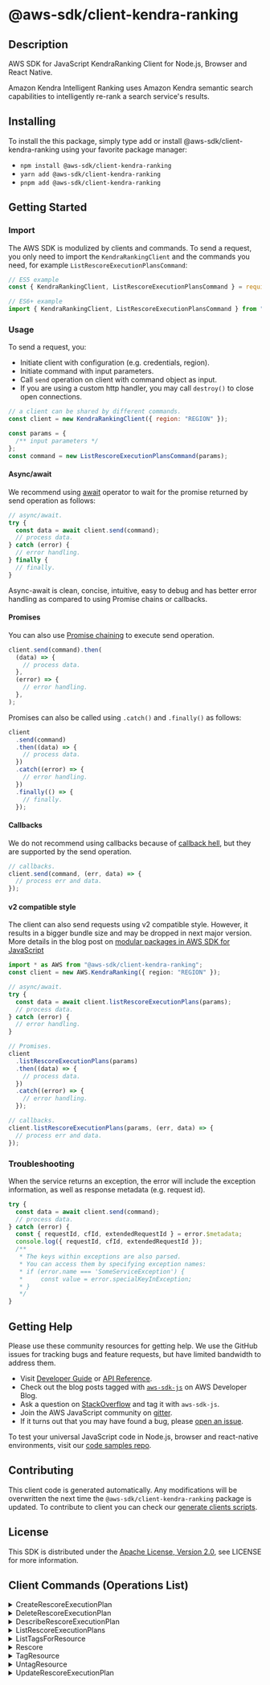 <!-- generated file, do not edit directly -->

# @aws-sdk/client-kendra-ranking

## Description

AWS SDK for JavaScript KendraRanking Client for Node.js, Browser and React Native.

<p>Amazon Kendra Intelligent Ranking uses Amazon Kendra
semantic search capabilities to intelligently re-rank a search
service's results.</p>

## Installing

To install the this package, simply type add or install @aws-sdk/client-kendra-ranking
using your favorite package manager:

- `npm install @aws-sdk/client-kendra-ranking`
- `yarn add @aws-sdk/client-kendra-ranking`
- `pnpm add @aws-sdk/client-kendra-ranking`

## Getting Started

### Import

The AWS SDK is modulized by clients and commands.
To send a request, you only need to import the `KendraRankingClient` and
the commands you need, for example `ListRescoreExecutionPlansCommand`:

```js
// ES5 example
const { KendraRankingClient, ListRescoreExecutionPlansCommand } = require("@aws-sdk/client-kendra-ranking");
```

```ts
// ES6+ example
import { KendraRankingClient, ListRescoreExecutionPlansCommand } from "@aws-sdk/client-kendra-ranking";
```

### Usage

To send a request, you:

- Initiate client with configuration (e.g. credentials, region).
- Initiate command with input parameters.
- Call `send` operation on client with command object as input.
- If you are using a custom http handler, you may call `destroy()` to close open connections.

```js
// a client can be shared by different commands.
const client = new KendraRankingClient({ region: "REGION" });

const params = {
  /** input parameters */
};
const command = new ListRescoreExecutionPlansCommand(params);
```

#### Async/await

We recommend using [await](https://developer.mozilla.org/en-US/docs/Web/JavaScript/Reference/Operators/await)
operator to wait for the promise returned by send operation as follows:

```js
// async/await.
try {
  const data = await client.send(command);
  // process data.
} catch (error) {
  // error handling.
} finally {
  // finally.
}
```

Async-await is clean, concise, intuitive, easy to debug and has better error handling
as compared to using Promise chains or callbacks.

#### Promises

You can also use [Promise chaining](https://developer.mozilla.org/en-US/docs/Web/JavaScript/Guide/Using_promises#chaining)
to execute send operation.

```js
client.send(command).then(
  (data) => {
    // process data.
  },
  (error) => {
    // error handling.
  },
);
```

Promises can also be called using `.catch()` and `.finally()` as follows:

```js
client
  .send(command)
  .then((data) => {
    // process data.
  })
  .catch((error) => {
    // error handling.
  })
  .finally(() => {
    // finally.
  });
```

#### Callbacks

We do not recommend using callbacks because of [callback hell](http://callbackhell.com/),
but they are supported by the send operation.

```js
// callbacks.
client.send(command, (err, data) => {
  // process err and data.
});
```

#### v2 compatible style

The client can also send requests using v2 compatible style.
However, it results in a bigger bundle size and may be dropped in next major version. More details in the blog post
on [modular packages in AWS SDK for JavaScript](https://aws.amazon.com/blogs/developer/modular-packages-in-aws-sdk-for-javascript/)

```ts
import * as AWS from "@aws-sdk/client-kendra-ranking";
const client = new AWS.KendraRanking({ region: "REGION" });

// async/await.
try {
  const data = await client.listRescoreExecutionPlans(params);
  // process data.
} catch (error) {
  // error handling.
}

// Promises.
client
  .listRescoreExecutionPlans(params)
  .then((data) => {
    // process data.
  })
  .catch((error) => {
    // error handling.
  });

// callbacks.
client.listRescoreExecutionPlans(params, (err, data) => {
  // process err and data.
});
```

### Troubleshooting

When the service returns an exception, the error will include the exception information,
as well as response metadata (e.g. request id).

```js
try {
  const data = await client.send(command);
  // process data.
} catch (error) {
  const { requestId, cfId, extendedRequestId } = error.$metadata;
  console.log({ requestId, cfId, extendedRequestId });
  /**
   * The keys within exceptions are also parsed.
   * You can access them by specifying exception names:
   * if (error.name === 'SomeServiceException') {
   *     const value = error.specialKeyInException;
   * }
   */
}
```

## Getting Help

Please use these community resources for getting help.
We use the GitHub issues for tracking bugs and feature requests, but have limited bandwidth to address them.

- Visit [Developer Guide](https://docs.aws.amazon.com/sdk-for-javascript/v3/developer-guide/welcome.html)
  or [API Reference](https://docs.aws.amazon.com/AWSJavaScriptSDK/v3/latest/index.html).
- Check out the blog posts tagged with [`aws-sdk-js`](https://aws.amazon.com/blogs/developer/tag/aws-sdk-js/)
  on AWS Developer Blog.
- Ask a question on [StackOverflow](https://stackoverflow.com/questions/tagged/aws-sdk-js) and tag it with `aws-sdk-js`.
- Join the AWS JavaScript community on [gitter](https://gitter.im/aws/aws-sdk-js-v3).
- If it turns out that you may have found a bug, please [open an issue](https://github.com/aws/aws-sdk-js-v3/issues/new/choose).

To test your universal JavaScript code in Node.js, browser and react-native environments,
visit our [code samples repo](https://github.com/aws-samples/aws-sdk-js-tests).

## Contributing

This client code is generated automatically. Any modifications will be overwritten the next time the `@aws-sdk/client-kendra-ranking` package is updated.
To contribute to client you can check our [generate clients scripts](https://github.com/aws/aws-sdk-js-v3/tree/main/scripts/generate-clients).

## License

This SDK is distributed under the
[Apache License, Version 2.0](http://www.apache.org/licenses/LICENSE-2.0),
see LICENSE for more information.

## Client Commands (Operations List)

<details>
<summary>
CreateRescoreExecutionPlan
</summary>

[Command API Reference](https://docs.aws.amazon.com/AWSJavaScriptSDK/v3/latest/client/kendra-ranking/command/CreateRescoreExecutionPlanCommand/) / [Input](https://docs.aws.amazon.com/AWSJavaScriptSDK/v3/latest/Package/-aws-sdk-client-kendra-ranking/Interface/CreateRescoreExecutionPlanCommandInput/) / [Output](https://docs.aws.amazon.com/AWSJavaScriptSDK/v3/latest/Package/-aws-sdk-client-kendra-ranking/Interface/CreateRescoreExecutionPlanCommandOutput/)

</details>
<details>
<summary>
DeleteRescoreExecutionPlan
</summary>

[Command API Reference](https://docs.aws.amazon.com/AWSJavaScriptSDK/v3/latest/client/kendra-ranking/command/DeleteRescoreExecutionPlanCommand/) / [Input](https://docs.aws.amazon.com/AWSJavaScriptSDK/v3/latest/Package/-aws-sdk-client-kendra-ranking/Interface/DeleteRescoreExecutionPlanCommandInput/) / [Output](https://docs.aws.amazon.com/AWSJavaScriptSDK/v3/latest/Package/-aws-sdk-client-kendra-ranking/Interface/DeleteRescoreExecutionPlanCommandOutput/)

</details>
<details>
<summary>
DescribeRescoreExecutionPlan
</summary>

[Command API Reference](https://docs.aws.amazon.com/AWSJavaScriptSDK/v3/latest/client/kendra-ranking/command/DescribeRescoreExecutionPlanCommand/) / [Input](https://docs.aws.amazon.com/AWSJavaScriptSDK/v3/latest/Package/-aws-sdk-client-kendra-ranking/Interface/DescribeRescoreExecutionPlanCommandInput/) / [Output](https://docs.aws.amazon.com/AWSJavaScriptSDK/v3/latest/Package/-aws-sdk-client-kendra-ranking/Interface/DescribeRescoreExecutionPlanCommandOutput/)

</details>
<details>
<summary>
ListRescoreExecutionPlans
</summary>

[Command API Reference](https://docs.aws.amazon.com/AWSJavaScriptSDK/v3/latest/client/kendra-ranking/command/ListRescoreExecutionPlansCommand/) / [Input](https://docs.aws.amazon.com/AWSJavaScriptSDK/v3/latest/Package/-aws-sdk-client-kendra-ranking/Interface/ListRescoreExecutionPlansCommandInput/) / [Output](https://docs.aws.amazon.com/AWSJavaScriptSDK/v3/latest/Package/-aws-sdk-client-kendra-ranking/Interface/ListRescoreExecutionPlansCommandOutput/)

</details>
<details>
<summary>
ListTagsForResource
</summary>

[Command API Reference](https://docs.aws.amazon.com/AWSJavaScriptSDK/v3/latest/client/kendra-ranking/command/ListTagsForResourceCommand/) / [Input](https://docs.aws.amazon.com/AWSJavaScriptSDK/v3/latest/Package/-aws-sdk-client-kendra-ranking/Interface/ListTagsForResourceCommandInput/) / [Output](https://docs.aws.amazon.com/AWSJavaScriptSDK/v3/latest/Package/-aws-sdk-client-kendra-ranking/Interface/ListTagsForResourceCommandOutput/)

</details>
<details>
<summary>
Rescore
</summary>

[Command API Reference](https://docs.aws.amazon.com/AWSJavaScriptSDK/v3/latest/client/kendra-ranking/command/RescoreCommand/) / [Input](https://docs.aws.amazon.com/AWSJavaScriptSDK/v3/latest/Package/-aws-sdk-client-kendra-ranking/Interface/RescoreCommandInput/) / [Output](https://docs.aws.amazon.com/AWSJavaScriptSDK/v3/latest/Package/-aws-sdk-client-kendra-ranking/Interface/RescoreCommandOutput/)

</details>
<details>
<summary>
TagResource
</summary>

[Command API Reference](https://docs.aws.amazon.com/AWSJavaScriptSDK/v3/latest/client/kendra-ranking/command/TagResourceCommand/) / [Input](https://docs.aws.amazon.com/AWSJavaScriptSDK/v3/latest/Package/-aws-sdk-client-kendra-ranking/Interface/TagResourceCommandInput/) / [Output](https://docs.aws.amazon.com/AWSJavaScriptSDK/v3/latest/Package/-aws-sdk-client-kendra-ranking/Interface/TagResourceCommandOutput/)

</details>
<details>
<summary>
UntagResource
</summary>

[Command API Reference](https://docs.aws.amazon.com/AWSJavaScriptSDK/v3/latest/client/kendra-ranking/command/UntagResourceCommand/) / [Input](https://docs.aws.amazon.com/AWSJavaScriptSDK/v3/latest/Package/-aws-sdk-client-kendra-ranking/Interface/UntagResourceCommandInput/) / [Output](https://docs.aws.amazon.com/AWSJavaScriptSDK/v3/latest/Package/-aws-sdk-client-kendra-ranking/Interface/UntagResourceCommandOutput/)

</details>
<details>
<summary>
UpdateRescoreExecutionPlan
</summary>

[Command API Reference](https://docs.aws.amazon.com/AWSJavaScriptSDK/v3/latest/client/kendra-ranking/command/UpdateRescoreExecutionPlanCommand/) / [Input](https://docs.aws.amazon.com/AWSJavaScriptSDK/v3/latest/Package/-aws-sdk-client-kendra-ranking/Interface/UpdateRescoreExecutionPlanCommandInput/) / [Output](https://docs.aws.amazon.com/AWSJavaScriptSDK/v3/latest/Package/-aws-sdk-client-kendra-ranking/Interface/UpdateRescoreExecutionPlanCommandOutput/)

</details>
